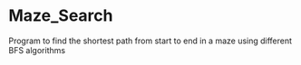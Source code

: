 # Maze_Search
Program to find the shortest path from start to end in a maze using different BFS algorithms
